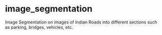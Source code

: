 # image_segmentation
Image Segmentation on images of Indian Roads into different sections such as parking, bridges, vehicles, etc.
